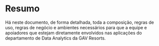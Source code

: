 # Resumo
Há neste documento, de forma detalhada, toda a composição, regras de uso, regras de negócio e ambientes necessários para que a equipe e apoiadores que estejam diretamente envolvidos nas aplicações do departamento de Data Analytics da GAV Resorts.





